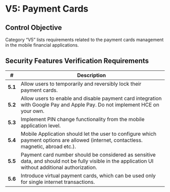 # V5: Payment Cards

## Control Objective

Category “V5” lists requirements related to the payment cards management in the mobile financial applications.

## Security Features Verification Requirements

| # | Description |
| --- | --- |
| **5.1** | Allow users to temporarily and reversibly lock their payment cards. | 
| **5.2** | Allow users to enable and disable payment card integration with Google Pay and Apple Pay. Do not implement HCE on your own. | 
| **5.3** | Implement PIN change functionality from the mobile application level. |
| **5.4** | Mobile Application should let the user to configure which payment options are allowed (internet, contactless. magnetic, abroad etc.). |
| **5.5** | Payment card number should be considered as sensitive data, and should not be fully visible in the application UI without additional authorization. |
| **5.6** | Introduce virtual payment cards, which can be used only for single internet transactions. |
